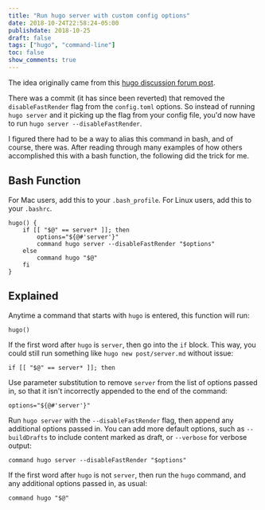 ```yaml
---
title: "Run hugo server with custom config options"
date: 2018-10-24T22:58:24-05:00
publishdate: 2018-10-25
draft: false
tags: ["hugo", "command-line"]
toc: false
show_comments: true
---
```


The idea originally came from this [hugo discussion forum post](https://discourse.gohugo.io/t/help-test-upcoming-hugo-0-50/14880). 

There was a commit (it has since been reverted) that removed the `disableFastRender` flag from the `config.toml` options. So instead of running `hugo server` and it picking up the flag from your config file, you'd now have to run `hugo server --disableFastRender`. 

I figured there had to be a way to alias this command in bash, and of course, there was. After reading through many examples of how others accomplished this with a bash function, the following did the trick for me. 

## Bash Function

For Mac users, add this to your `.bash_profile`. For Linux users, add this to your `.bashrc`. 

```
hugo() {
    if [[ "$@" == server* ]]; then
        options="${@#'server'}"
        command hugo server --disableFastRender "$options"
    else
        command hugo "$@"
    fi
}
```

## Explained

Anytime a command that starts with `hugo` is entered, this function will run:

```
hugo()
```

If the first word after `hugo` is `server`, then go into the `if` block. This way, you could still run something like `hugo new post/server.md` without issue:

```
if [[ "$@" == server* ]]; then
```

Use parameter substitution to remove `server` from the list of options passed in, so that it isn't incorrectly appended to the end of the command:

```
options="${@#'server'}"
```

Run `hugo server` with the `--disableFastRender` flag, then append any additional options passed in. You can add more default options, such as `--buildDrafts` to include content marked as draft, or `--verbose` for verbose output:

```
command hugo server --disableFastRender "$options"
```

If the first word after `hugo` is not `server`, then run the `hugo` command, and any additional options passed in, as usual:

```
command hugo "$@"
```
